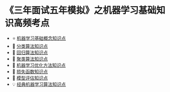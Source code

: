 # 《三年面试五年模拟》之机器学习基础知识高频考点

- :star: [机器学习基础概念知识点](机器学习基础概念知识点.md)
- :orange_book: [分类算法知识点](分类算法知识点.md)
- :blue_book: [回归算法知识点](回归算法知识点.md)
- :closed_book: [聚类算法知识点](聚类算法知识点.md)
- :1234: [机器学习优化方法知识点](机器学习优化方法知识点.md)
- :eyes: [损失函数知识点](损失函数知识点.md)
- :rocket: [模型评估知识点](模型评估知识点.md)
- :bulb: [经典机器学习算法知识点](经典机器学习算法知识点.md)
